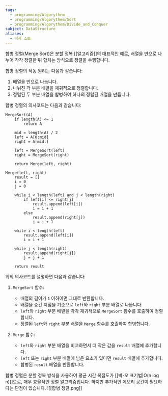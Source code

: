 ```yaml
---
tags:
  - programming/Algorythem
  - programming/Algorythem/Sort
  - programming/Algorythem/Divide_and_Conquer
subject: DataStructure
aliases:
  - 머지 소트
---
```

합병 정렬(Merge Sort)은 분할 정복 [[알고리즘]]의 대표적인 예로, 배열을 반으로 나누어 각각 정렬한 뒤 합치는 방식으로 정렬을 수행합니다.

합병 정렬의 작동 원리는 다음과 같습니다:

1. 배열을 반으로 나눕니다.
2. 나눠진 각 부분 배열을 재귀적으로 정렬합니다.
3. 정렬된 두 부분 배열을 합병하여 하나의 정렬된 배열을 만듭니다.

합병 정렬의 의사코드는 다음과 같습니다:

```
MergeSort(A)
    if length(A) <= 1
        return A
    
    mid = length(A) / 2
    left = A[0:mid]
    right = A[mid:]
    
    left = MergeSort(left)
    right = MergeSort(right)
    
    return Merge(left, right)

Merge(left, right)
    result = []
    i = 0
    j = 0
    
    while i < length(left) and j < length(right)
        if left[i] <= right[j]
            result.append(left[i])
            i = i + 1
        else
            result.append(right[j])
            j = j + 1
    
    while i < length(left)
        result.append(left[i])
        i = i + 1
    
    while j < length(right)
        result.append(right[j])
        j = j + 1
    
    return result
```

위의 의사코드를 설명하면 다음과 같습니다:

1. `MergeSort` 함수:
   - 배열의 길이가 `1` 이하이면 그대로 반환합니다.
   - 배열을 중간 지점을 기준으로 `left`와 `right` 부분 배열로 나눕니다.
   - `left`와 `right` 부분 배열을 각각 재귀적으로 `MergeSort` 함수를 호출하여 정렬합니다.
   - 정렬된 `left`와 `right` 부분 배열을 `Merge` 함수를 호출하여 합병합니다.

2. `Merge` 함수:
   - `left`와 `right` 부분 배열을 비교하면서 더 작은 값을 `result` 배열에 추가합니다.
   - `left` 또는 `right` 부분 배열에 남은 요소가 있다면 `result` 배열에 추가합니다.
   - 합병된 `result` 배열을 반환합니다.

합병 정렬은 분할 정복 방식을 사용하여 평균 시간 복잡도가 [[빅-오 표기법|O(n log n)]]으로, 매우 효율적인 정렬 알고리즘입니다. 하지만 추가적인 메모리 공간이 필요하다는 단점이 있습니다. 
![[합병 정렬.png]]